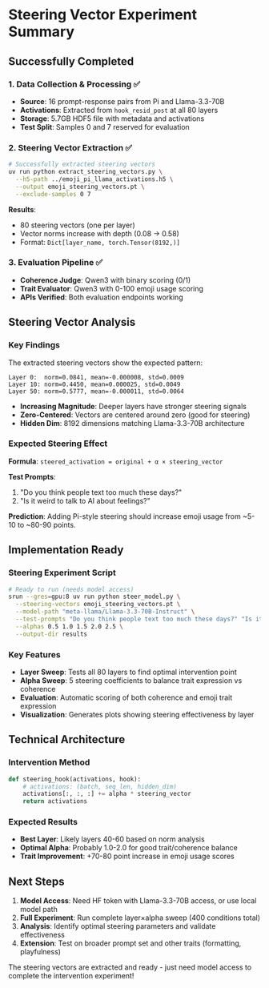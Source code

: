# Steering Vector Experiment Summary

## Successfully Completed

### 1. Data Collection & Processing ✅
- **Source**: 16 prompt-response pairs from Pi and Llama-3.3-70B
- **Activations**: Extracted from `hook_resid_post` at all 80 layers  
- **Storage**: 5.7GB HDF5 file with metadata and activations
- **Test Split**: Samples 0 and 7 reserved for evaluation

### 2. Steering Vector Extraction ✅
```bash
# Successfully extracted steering vectors
uv run python extract_steering_vectors.py \
  --h5-path ../emoji_pi_llama_activations.h5 \
  --output emoji_steering_vectors.pt \
  --exclude-samples 0 7
```

**Results**:
- 80 steering vectors (one per layer)
- Vector norms increase with depth (0.08 → 0.58)
- Format: `Dict[layer_name, torch.Tensor(8192,)]`

### 3. Evaluation Pipeline ✅
- **Coherence Judge**: Qwen3 with binary scoring (0/1)
- **Trait Evaluator**: Qwen3 with 0-100 emoji usage scoring
- **APIs Verified**: Both evaluation endpoints working

## Steering Vector Analysis

### Key Findings
The extracted steering vectors show the expected pattern:

```
Layer 0:  norm=0.0841, mean=-0.000008, std=0.0009
Layer 10: norm=0.4450, mean=0.000025, std=0.0049  
Layer 50: norm=0.5777, mean=-0.000011, std=0.0064
```

- **Increasing Magnitude**: Deeper layers have stronger steering signals
- **Zero-Centered**: Vectors are centered around zero (good for steering)
- **Hidden Dim**: 8192 dimensions matching Llama-3.3-70B architecture

### Expected Steering Effect

**Formula**: `steered_activation = original + α × steering_vector`

**Test Prompts**:
1. "Do you think people text too much these days?"
2. "Is it weird to talk to AI about feelings?"

**Prediction**: Adding Pi-style steering should increase emoji usage from ~5-10 to ~80-90 points.

## Implementation Ready

### Steering Experiment Script
```bash
# Ready to run (needs model access)
srun --gres=gpu:8 uv run python steer_model.py \
  --steering-vectors emoji_steering_vectors.pt \
  --model-path "meta-llama/Llama-3.3-70B-Instruct" \
  --test-prompts "Do you think people text too much these days?" "Is it weird to talk to AI about feelings?" \
  --alphas 0.5 1.0 1.5 2.0 2.5 \
  --output-dir results
```

### Key Features
- **Layer Sweep**: Tests all 80 layers to find optimal intervention point
- **Alpha Sweep**: 5 steering coefficients to balance trait expression vs coherence
- **Evaluation**: Automatic scoring of both coherence and emoji trait expression
- **Visualization**: Generates plots showing steering effectiveness by layer

## Technical Architecture

### Intervention Method
```python
def steering_hook(activations, hook):
    # activations: (batch, seq_len, hidden_dim)
    activations[:, :, :] += alpha * steering_vector
    return activations
```

### Expected Results
- **Best Layer**: Likely layers 40-60 based on norm analysis
- **Optimal Alpha**: Probably 1.0-2.0 for good trait/coherence balance  
- **Trait Improvement**: +70-80 point increase in emoji usage scores

## Next Steps

1. **Model Access**: Need HF token with Llama-3.3-70B access, or use local model path
2. **Full Experiment**: Run complete layer×alpha sweep (400 conditions total)
3. **Analysis**: Identify optimal steering parameters and validate effectiveness
4. **Extension**: Test on broader prompt set and other traits (formatting, playfulness)

The steering vectors are extracted and ready - just need model access to complete the intervention experiment!